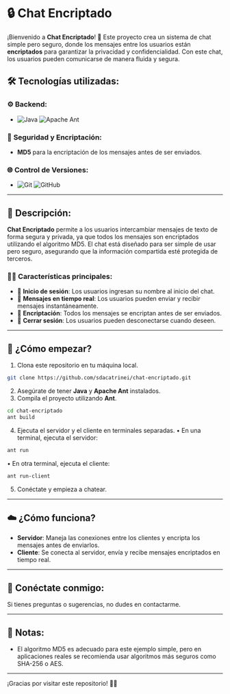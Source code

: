 # 🔒 **Chat Encriptado**

¡Bienvenido a **Chat Encriptado**! 💬 Este proyecto crea un sistema de chat simple pero seguro, donde los mensajes entre los usuarios están **encriptados** para garantizar la privacidad y confidencialidad. Con este chat, los usuarios pueden comunicarse de manera fluida y segura.

## 🛠️ **Tecnologías utilizadas**:

### ⚙️ **Backend**:
- ![Java](https://img.shields.io/badge/java-%23ED8B00.svg?style=for-the-badge&logo=openjdk&logoColor=white) ![Apache Ant](https://img.shields.io/badge/Apache%20Ant-A81C7D?style=for-the-badge&logo=Apache%20Ant&logoColor=white)

### 🔐 **Seguridad y Encriptación**:
- **MD5** para la encriptación de los mensajes antes de ser enviados.
  
### 🌐 **Control de Versiones**:
- ![Git](https://img.shields.io/badge/Git-%23F05032.svg?style=for-the-badge&logo=git&logoColor=white) ![GitHub](https://img.shields.io/badge/GitHub-%23121011.svg?style=for-the-badge&logo=github&logoColor=white)

---

## 📖 **Descripción**:

**Chat Encriptado** permite a los usuarios intercambiar mensajes de texto de forma segura y privada, ya que todos los mensajes son encriptados utilizando el algoritmo MD5. El chat está diseñado para ser simple de usar pero seguro, asegurando que la información compartida esté protegida de terceros.

### 🧑‍💻 **Características principales**:
- 👤 **Inicio de sesión**: Los usuarios ingresan su nombre al inicio del chat.
- 💬 **Mensajes en tiempo real**: Los usuarios pueden enviar y recibir mensajes instantáneamente.
- 🔐 **Encriptación**: Todos los mensajes se encriptan antes de ser enviados.
- 🚪 **Cerrar sesión**: Los usuarios pueden desconectarse cuando deseen.

---

## 🏁 **¿Cómo empezar?**

1. Clona este repositorio en tu máquina local.
```bash
git clone https://github.com/sdacatrinei/chat-encriptado.git
```
2. Asegúrate de tener **Java** y **Apache Ant** instalados.
3. Compila el proyecto utilizando **Ant**.
```bash
cd chat-encriptado
ant build
```
4. Ejecuta el servidor y el cliente en terminales separadas.
  • En una terminal, ejecuta el servidor:
```bash
ant run
```
 • En otra terminal, ejecuta el cliente:
```bash
ant run-client
```
5. Conéctate y empieza a chatear.

---

## ☁️ **¿Cómo funciona?**

- **Servidor**: Maneja las conexiones entre los clientes y encripta los mensajes antes de enviarlos.
- **Cliente**: Se conecta al servidor, envía y recibe mensajes encriptados en tiempo real.

---

## 💬 **Conéctate conmigo**:
Si tienes preguntas o sugerencias, no dudes en contactarme.

---

## 📃 **Notas**:
- El algoritmo MD5 es adecuado para este ejemplo simple, pero en aplicaciones reales se recomienda usar algoritmos más seguros como SHA-256 o AES.

---

¡Gracias por visitar este repositorio! 🤲🏻
